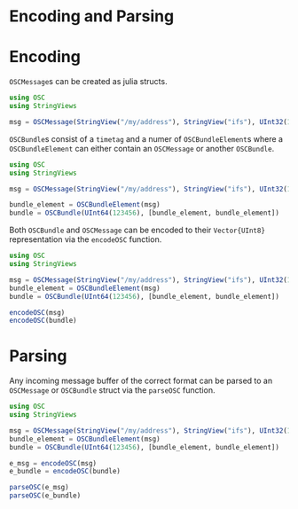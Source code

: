 # Encoding and Parsing

# Encoding

`OSCMessage`s can be created as julia structs.

```julia
using OSC
using StringViews

msg = OSCMessage(StringView("/my/address"), StringView("ifs"), UInt32(15), Float32(3.45), StringView("string"))
```

`OSCBundle`s consist of a `timetag` and a numer of `OSCBundleElement`s where a `OSCBundleElement` can either contain an `OSCMessage` or another `OSCBundle`.

```julia
using OSC
using StringViews

msg = OSCMessage(StringView("/my/address"), StringView("ifs"), UInt32(15), Float32(3.45), StringView("string"))

bundle_element = OSCBundleElement(msg)
bundle = OSCBundle(UInt64(123456), [bundle_element, bundle_element])
```

Both `OSCBundle` and `OSCMessage` can be encoded to their `Vector{UInt8}` representation via the `encodeOSC` function.

```julia
using OSC
using StringViews

msg = OSCMessage(StringView("/my/address"), StringView("ifs"), UInt32(15), Float32(3.45), StringView("string"))
bundle_element = OSCBundleElement(msg)
bundle = OSCBundle(UInt64(123456), [bundle_element, bundle_element])

encodeOSC(msg)
encodeOSC(bundle)
```

# Parsing

Any incoming message buffer of the correct format can be parsed to an `OSCMessage` or `OSCBundle` struct via the `parseOSC` function.

```julia
using OSC
using StringViews

msg = OSCMessage(StringView("/my/address"), StringView("ifs"), UInt32(15), Float32(3.45), StringView("string"))
bundle_element = OSCBundleElement(msg)
bundle = OSCBundle(UInt64(123456), [bundle_element, bundle_element])

e_msg = encodeOSC(msg)
e_bundle = encodeOSC(bundle)

parseOSC(e_msg)
parseOSC(e_bundle)
```